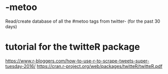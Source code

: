 # -metoo
Read/create database of all the #metoo tags from twitter- (for the past 30 days)

# tutorial for the twitteR package
https://www.r-bloggers.com/how-to-use-r-to-scrape-tweets-super-tuesday-2016/
https://cran.r-project.org/web/packages/twitteR/twitteR.pdf



